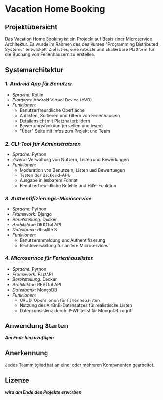 # Vacation Home Booking

## Projektübersicht
Das Vacation Home Booking ist ein Projeckt auf Basis einer Microservice Architektur. Es wurde im Rahmen des des Kurses "Programming
Distributed Systems" entwickelt. Ziel ist es, eine robuste und skalierbare Plattform für die Buchung von Ferienhäusern zu erstellen.

## Systemarchitektur

### *1. Android App für Benutzer*
- *Sprache:* Kotlin
- *Plattform:* Android Virtual Device (AVD)
- *Funktionen:*
    - Benutzerfreundliche Oberfläche
    - Auflisten, Sortieren und Filtern von Ferienhäusern
    - Detailansicht mit Platzhalterbildern
    - Bewertungsfunktion (erstellen und lesen)
    - "Über" Seite mit Infos zum Projekt und Team

### *2. CLI-Tool für Administratoren*
- *Sprache:* Python
- *Zweck:* Verwaltung von Nutzern, Listen und Bewertungen
- *Funktionen:*
    - Moderation von Benutzern, Listen und Bewertungen
    - Testen der Backend-APIs
    - Ausgabe in lesbarem Format
    - Benutzerfreundliche Befehle und Hilfe-Funktion

### *3. Authentifizierungs-Microservice*
- *Sprache:* Python
- *Framework:* Django
- *Bereitstellung:* Docker
- *Architektur:* RESTful API
- *Datenbank:* dbsqlite.3
- *Funktionen:*
    - Benutzeranmeldung und Authentifizierung
    - Rechteverwaltung für andere Microservices

### *4. Microservice für Ferienhauslisten*
- *Sprache:* Python
- *Framework:* FastAPI
- *Bereitstellung:* Docker
- *Architektur:* RESTful API
- *Datenbank:* MongoDB
- *Funktionen:*
    - CRUD-Operationen für Ferienhauslisten
    - Nutzung des AirBnB-Datensatzes für realistische Listen
    - Datenkonsistenz durch IP-Whitelist für MongoDB zugriff

## Anwendung Starten
***Am Ende hinzuzufügen***

## Anerkennung
Jedes Teammitglied hat an einer oder mehreren Komponenten gearbeitet.

## Lizenze
***wird am Ende des Projekts erworben***